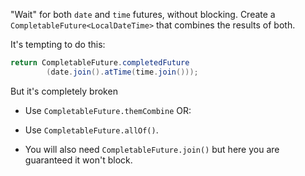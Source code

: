 "Wait" for both `date` and `time` futures, without blocking.
Create a `CompletableFuture<LocalDateTime>` that combines the results of both.

It's tempting to do this:

```java
return CompletableFuture.completedFuture
        (date.join().atTime(time.join()));
```
But it's completely broken

<div class="hint">

* Use `CompletableFuture.themCombine` OR:

* Use `CompletableFuture.allOf()`.
* You will also need `CompletableFuture.join()` but here you are guaranteed it won't block.

</div>